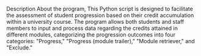 Description About the program,
This Python script is designed to facilitate the assessment of student progression based on their credit accumulation within a university course. The program allows both students and staff members to input and process data regarding the credits attained in different modules, categorizing the progression outcomes into four categories: "Progress," "Progress (module trailer)," "Module retriever," and "Exclude."
